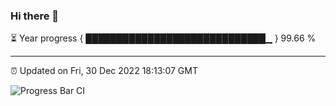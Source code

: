 ### Hi there 👋

⏳ Year progress { █████████████████████████████▁ } 99.66 %

---

⏰ Updated on Fri, 30 Dec 2022 18:13:07 GMT

![Progress Bar CI](https://github.com/liununu/liununu/workflows/Progress%20Bar%20CI/badge.svg)
